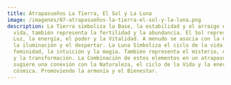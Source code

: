 ```yaml
---
title: Atrapasueños La Tierra, El Sol y La Luna
image: /imagenes/07-atrapasueños-la-tierra-el-sol-y-la-luna.png
description: La Tierra simboliza la Base, la estabilidad y el arraigo en la
  vida, también representa la fertilidad y la abundancia. El Sol representa la
  Luz, la energía, el poder y la Vitalidad. A menudo se asocia con la Claridad,
  la iluminación y el despertar. La Luna Simboliza el ciclo de la vida, la
  feminidad, la intuición y la magia. También representa el misterio, el cambio
  y la transformación. La Combinación de estos elementos en un atrapasueños
  sugiere una conexión con la Naturaleza, el ciclo de la Vida y la energía
  cósmica. Promoviendo la armonía y el Bienestar.
---
```


